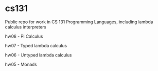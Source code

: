 # cs131
Public repo for work in CS 131 Programming Languages, including lambda calculus interpreters

hw08 - Pi Calculus

hw07 - Typed lambda calculus

hw06 - Untyped lambda calculus

hw05 - Monads
